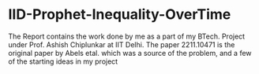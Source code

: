 # IID-Prophet-Inequality-OverTime
The Report contains the work done by me as a part of my BTech. Project under Prof. Ashish Chiplunkar at IIT Delhi. 
The paper 2211.10471 is the original paper by Abels etal. which was a source of the problem, and a few of the starting ideas in my project
